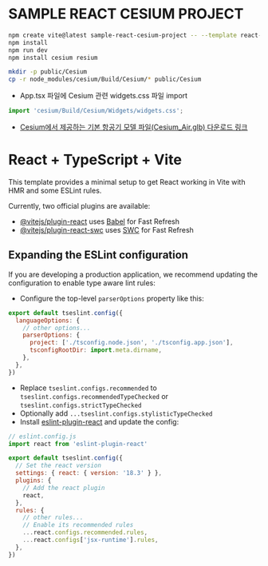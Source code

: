 # SAMPLE REACT CESIUM PROJECT

```bash
npm create vite@latest sample-react-cesium-project -- --template react-ts
npm install
npm run dev
npm install cesium resium
```

```bash
mkdir -p public/Cesium
cp -r node_modules/cesium/Build/Cesium/* public/Cesium
```

- App.tsx 파일에 Cesium 관련 widgets.css 파일 import
```typescript
import 'cesium/Build/Cesium/Widgets/widgets.css';
```

- [Cesium에서 제공하는 기본 항공기 모델 파일(Cesium_Air.glb) 다운로드 링크](https://github.com/CesiumGS/cesium/blob/main/Apps/SampleData/models/CesiumAir/Cesium_Air.glb)

# React + TypeScript + Vite

This template provides a minimal setup to get React working in Vite with HMR and some ESLint rules.

Currently, two official plugins are available:

- [@vitejs/plugin-react](https://github.com/vitejs/vite-plugin-react/blob/main/packages/plugin-react/README.md) uses [Babel](https://babeljs.io/) for Fast Refresh
- [@vitejs/plugin-react-swc](https://github.com/vitejs/vite-plugin-react-swc) uses [SWC](https://swc.rs/) for Fast Refresh

## Expanding the ESLint configuration

If you are developing a production application, we recommend updating the configuration to enable type aware lint rules:

- Configure the top-level `parserOptions` property like this:

```js
export default tseslint.config({
  languageOptions: {
    // other options...
    parserOptions: {
      project: ['./tsconfig.node.json', './tsconfig.app.json'],
      tsconfigRootDir: import.meta.dirname,
    },
  },
})
```

- Replace `tseslint.configs.recommended` to `tseslint.configs.recommendedTypeChecked` or `tseslint.configs.strictTypeChecked`
- Optionally add `...tseslint.configs.stylisticTypeChecked`
- Install [eslint-plugin-react](https://github.com/jsx-eslint/eslint-plugin-react) and update the config:

```js
// eslint.config.js
import react from 'eslint-plugin-react'

export default tseslint.config({
  // Set the react version
  settings: { react: { version: '18.3' } },
  plugins: {
    // Add the react plugin
    react,
  },
  rules: {
    // other rules...
    // Enable its recommended rules
    ...react.configs.recommended.rules,
    ...react.configs['jsx-runtime'].rules,
  },
})
```


